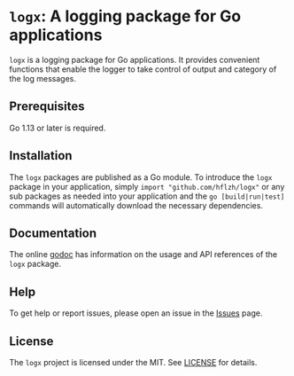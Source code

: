 # **`logx`**: A logging package for Go applications

`logx` is a logging package for Go applications. It provides convenient functions
that enable the logger to take control of output and category of the log messages. 

## Prerequisites

Go 1.13 or later is required.

## Installation

The `logx` packages are published as a Go module.
To introduce the `logx` package in your application, simply `import "github.com/hflzh/logx"`
or any sub packages as needed into your application and the `go [build|run|test]`
commands will automatically download the necessary dependencies.

## Documentation

The online [godoc](https://godoc.org/github.com/hflzh/logx) has
information on the usage and API references of the `logx` package.

## Help

To get help or report issues, please open an issue in the [Issues](https://github.com/hflzh/logx/issues) page.

## License

The `logx` project is licensed under the MIT. See
[LICENSE](https://github.com/hflzh/logx/blob/master/LICENSE) for details.

